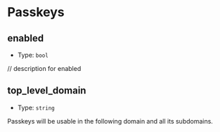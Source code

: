 
Passkeys
========



enabled
-------

- Type: `bool` 

// description for enabled



top_level_domain
----------------

- Type: `string` 

Passkeys will be usable in the following domain and all its subdomains.
